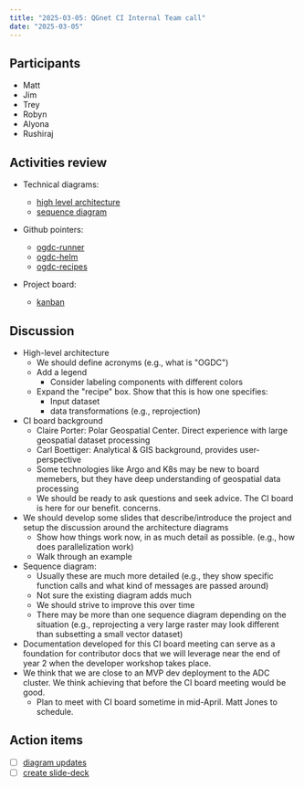 ```yaml
---
title: "2025-03-05: QGnet CI Internal Team call"
date: "2025-03-05"
---
```


## Participants

* Matt
* Jim
* Trey
* Robyn
* Alyona
* Rushiraj


## Activities review

* Technical diagrams:
    * [high level architecture](https://qgreenland-net.github.io/diagrams/high-level-architecture-v2.html)
    * [sequence diagram](https://qgreenland-net.github.io/diagrams/ogdc-sequence-diagram.html)

* Github pointers:
    * [ogdc-runner](https://github.com/QGreenland-Net/ogdc-runner)
    * [ogdc-helm](https://github.com/QGreenland-Net/ogdc-helm)
    * [ogdc-recipes](https://github.com/QGreenland-Net/ogdc-recipes)
* Project board:
    * [kanban](https://github.com/orgs/QGreenland-Net/projects/1/views/1)

## Discussion

* High-level architecture
    * We should define acronyms (e.g., what is "OGDC")
    * Add a legend
        * Consider labeling components with different colors
    * Expand the "recipe" box. Show that this is how one specifies:
        * Input dataset
        * data transformations (e.g., reprojection)
* CI board background
    * Claire Porter: Polar Geospatial Center. Direct experience with large geospatial dataset processing
    * Carl Boettiger: Analytical & GIS background, provides user-perspective
    * Some technologies like Argo and K8s may be new to board memebers, but they have deep understanding of geospatial data processing
    * We should be ready to ask questions and seek advice. The CI board is here for our benefit. concerns.
* We should develop some slides that describe/introduce the project and setup the discussion around the architecture diagrams
    * Show how things work now, in as much detail as possible. (e.g., how does parallelization work)
    * Walk through an example
* Sequence diagram:
    * Usually these are much more detailed (e.g., they show specific function calls and what kind of messages are passed around)
    * Not sure the existing diagram adds much
    * We should strive to improve this over time
    * There may be more than one sequence diagram depending on the situation (e.g., reprojecting a very large raster may look different than subsetting a small vector dataset)
* Documentation developed for this CI board meeting can serve as a foundation for contributor docs that we will leverage near the end of year 2 when the developer workshop takes place.
* We think that we are close to an MVP dev deployment to the ADC cluster. We think achieving that before the CI board meeting would be good.
    * Plan to meet with CI board sometime in mid-April. Matt Jones to schedule.



## Action items

- [ ] [diagram updates](https://github.com/QGreenland-Net/.github/issues/65)
- [ ] [create slide-deck](https://github.com/QGreenland-Net/.github/issues/66)

